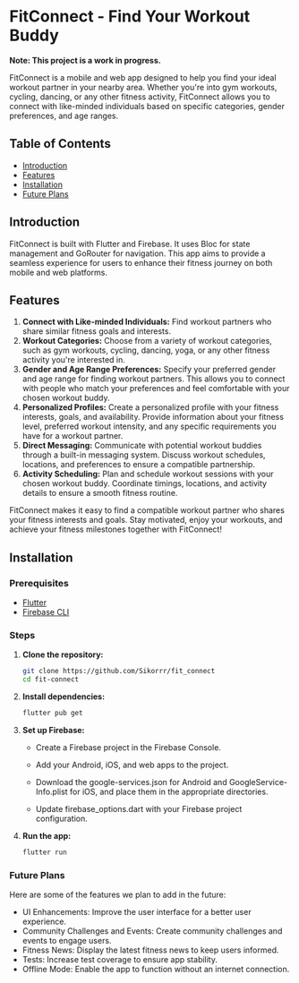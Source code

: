 # FitConnect - Find Your Workout Buddy

**Note: This project is a work in progress.**

FitConnect is a mobile and web app designed to help you find your ideal workout partner in your nearby area. Whether you're into gym workouts, cycling, dancing, or any other fitness activity, FitConnect allows you to connect with like-minded individuals based on specific categories, gender preferences, and age ranges.

## Table of Contents

- [Introduction](#introduction)
- [Features](#features)
- [Installation](#installation)
- [Future Plans](#future-plans)

## Introduction

FitConnect is built with Flutter and Firebase. It uses Bloc for state management and GoRouter for navigation. This app aims to provide a seamless experience for users to enhance their fitness journey on both mobile and web platforms.

## Features

1. **Connect with Like-minded Individuals:** Find workout partners who share similar fitness goals and interests.
2. **Workout Categories:** Choose from a variety of workout categories, such as gym workouts, cycling, dancing, yoga, or any other fitness activity you're interested in.
3. **Gender and Age Range Preferences:** Specify your preferred gender and age range for finding workout partners. This allows you to connect with people who match your preferences and feel comfortable with your chosen workout buddy.
4. **Personalized Profiles:** Create a personalized profile with your fitness interests, goals, and availability. Provide information about your fitness level, preferred workout intensity, and any specific requirements you have for a workout partner.
5. **Direct Messaging:** Communicate with potential workout buddies through a built-in messaging system. Discuss workout schedules, locations, and preferences to ensure a compatible partnership.
6. **Activity Scheduling:** Plan and schedule workout sessions with your chosen workout buddy. Coordinate timings, locations, and activity details to ensure a smooth fitness routine.

FitConnect makes it easy to find a compatible workout partner who shares your fitness interests and goals. Stay motivated, enjoy your workouts, and achieve your fitness milestones together with FitConnect!

## Installation

### Prerequisites

- [Flutter](https://flutter.dev/docs/get-started/install)
- [Firebase CLI](https://firebase.google.com/docs/cli)

### Steps

1. **Clone the repository:**
   ```bash
   git clone https://github.com/Sikorrr/fit_connect
   cd fit-connect
    ```

2. **Install dependencies:**
   ```bash
   flutter pub get
   ```
3. **Set up Firebase:**

    - Create a Firebase project in the Firebase Console.

    - Add your Android, iOS, and web apps to the project.

    - Download the google-services.json for Android and GoogleService-Info.plist for iOS, and place them in the appropriate directories.

    - Update firebase_options.dart with your Firebase project configuration.

3. **Run the app:**
    ```bash
   flutter run
   ```

### Future Plans
Here are some of the features we plan to add in the future:

- UI Enhancements: Improve the user interface for a better user experience.
- Community Challenges and Events: Create community challenges and events to engage users.
- Fitness News: Display the latest fitness news to keep users informed.
- Tests: Increase test coverage to ensure app stability.
- Offline Mode: Enable the app to function without an internet connection.

